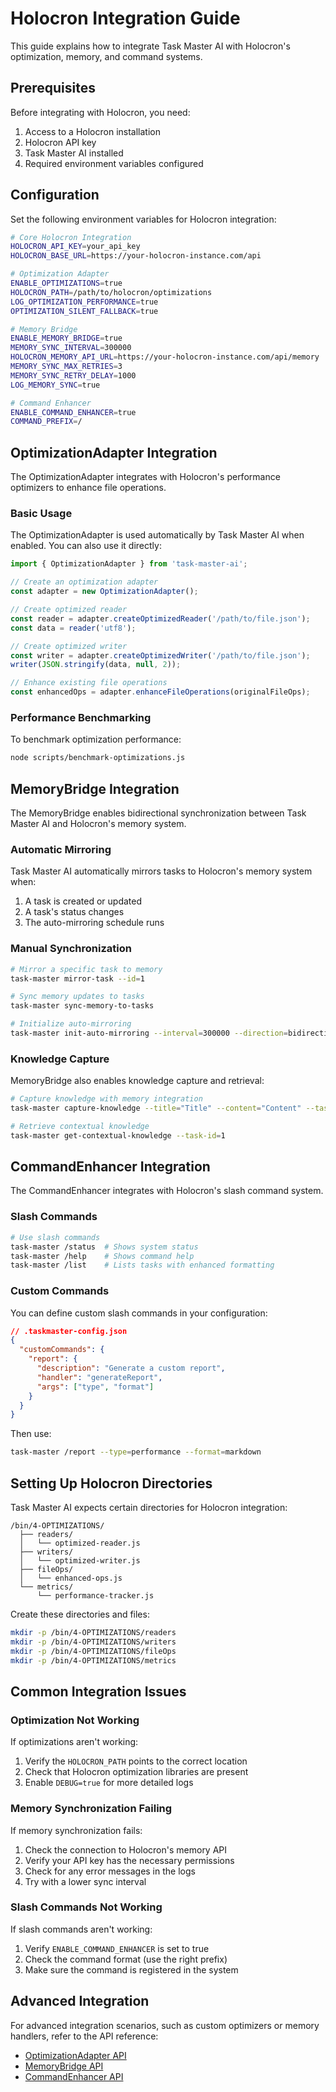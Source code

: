 # Holocron Integration Guide

This guide explains how to integrate Task Master AI with Holocron's optimization, memory, and command systems.

## Prerequisites

Before integrating with Holocron, you need:

1. Access to a Holocron installation
2. Holocron API key
3. Task Master AI installed
4. Required environment variables configured

## Configuration

Set the following environment variables for Holocron integration:

```bash
# Core Holocron Integration
HOLOCRON_API_KEY=your_api_key
HOLOCRON_BASE_URL=https://your-holocron-instance.com/api

# Optimization Adapter
ENABLE_OPTIMIZATIONS=true
HOLOCRON_PATH=/path/to/holocron/optimizations
LOG_OPTIMIZATION_PERFORMANCE=true
OPTIMIZATION_SILENT_FALLBACK=true

# Memory Bridge
ENABLE_MEMORY_BRIDGE=true
MEMORY_SYNC_INTERVAL=300000
HOLOCRON_MEMORY_API_URL=https://your-holocron-instance.com/api/memory
MEMORY_SYNC_MAX_RETRIES=3
MEMORY_SYNC_RETRY_DELAY=1000
LOG_MEMORY_SYNC=true

# Command Enhancer
ENABLE_COMMAND_ENHANCER=true
COMMAND_PREFIX=/
```

## OptimizationAdapter Integration

The OptimizationAdapter integrates with Holocron's performance optimizers to enhance file operations.

### Basic Usage

The OptimizationAdapter is used automatically by Task Master AI when enabled. You can also use it directly:

```javascript
import { OptimizationAdapter } from 'task-master-ai';

// Create an optimization adapter
const adapter = new OptimizationAdapter();

// Create optimized reader
const reader = adapter.createOptimizedReader('/path/to/file.json');
const data = reader('utf8');

// Create optimized writer
const writer = adapter.createOptimizedWriter('/path/to/file.json');
writer(JSON.stringify(data, null, 2));

// Enhance existing file operations
const enhancedOps = adapter.enhanceFileOperations(originalFileOps);
```

### Performance Benchmarking

To benchmark optimization performance:

```bash
node scripts/benchmark-optimizations.js
```

## MemoryBridge Integration

The MemoryBridge enables bidirectional synchronization between Task Master AI and Holocron's memory system.

### Automatic Mirroring

Task Master AI automatically mirrors tasks to Holocron's memory system when:

1. A task is created or updated
2. A task's status changes
3. The auto-mirroring schedule runs

### Manual Synchronization

```bash
# Mirror a specific task to memory
task-master mirror-task --id=1

# Sync memory updates to tasks
task-master sync-memory-to-tasks

# Initialize auto-mirroring
task-master init-auto-mirroring --interval=300000 --direction=bidirectional
```

### Knowledge Capture

MemoryBridge also enables knowledge capture and retrieval:

```bash
# Capture knowledge with memory integration
task-master capture-knowledge --title="Title" --content="Content" --task-id=1

# Retrieve contextual knowledge
task-master get-contextual-knowledge --task-id=1
```

## CommandEnhancer Integration

The CommandEnhancer integrates with Holocron's slash command system.

### Slash Commands

```bash
# Use slash commands
task-master /status  # Shows system status
task-master /help    # Shows command help
task-master /list    # Lists tasks with enhanced formatting
```

### Custom Commands

You can define custom slash commands in your configuration:

```json
// .taskmaster-config.json
{
  "customCommands": {
    "report": {
      "description": "Generate a custom report",
      "handler": "generateReport",
      "args": ["type", "format"]
    }
  }
}
```

Then use:

```bash
task-master /report --type=performance --format=markdown
```

## Setting Up Holocron Directories

Task Master AI expects certain directories for Holocron integration:

```
/bin/4-OPTIMIZATIONS/
  ├── readers/
  │   └── optimized-reader.js
  ├── writers/
  │   └── optimized-writer.js
  ├── fileOps/
  │   └── enhanced-ops.js
  └── metrics/
      └── performance-tracker.js
```

Create these directories and files:

```bash
mkdir -p /bin/4-OPTIMIZATIONS/readers
mkdir -p /bin/4-OPTIMIZATIONS/writers
mkdir -p /bin/4-OPTIMIZATIONS/fileOps
mkdir -p /bin/4-OPTIMIZATIONS/metrics
```

## Common Integration Issues

### Optimization Not Working

If optimizations aren't working:

1. Verify the `HOLOCRON_PATH` points to the correct location
2. Check that Holocron optimization libraries are present
3. Enable `DEBUG=true` for more detailed logs

### Memory Synchronization Failing

If memory synchronization fails:

1. Check the connection to Holocron's memory API
2. Verify your API key has the necessary permissions
3. Check for any error messages in the logs
4. Try with a lower sync interval

### Slash Commands Not Working

If slash commands aren't working:

1. Verify `ENABLE_COMMAND_ENHANCER` is set to true
2. Check the command format (use the right prefix)
3. Make sure the command is registered in the system

## Advanced Integration

For advanced integration scenarios, such as custom optimizers or memory handlers, refer to the API reference:

- [OptimizationAdapter API](../api-reference/optimization-adapter-api.md)
- [MemoryBridge API](../api-reference/memory-bridge-api.md)
- [CommandEnhancer API](../api-reference/command-enhancer-api.md)